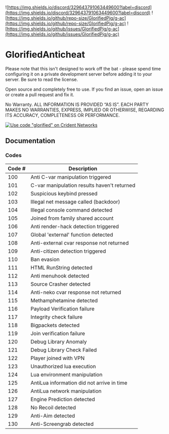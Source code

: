 ![https://img.shields.io/discord/329643791063449600?label=discord](https://img.shields.io/discord/329643791063449600?label=discord)
![https://img.shields.io/github/repo-size/GlorifiedPig/g-ac](https://img.shields.io/github/repo-size/GlorifiedPig/g-ac)
![https://img.shields.io/github/issues/GlorifiedPig/g-ac](https://img.shields.io/github/issues/GlorifiedPig/g-ac)

# GlorifiedAnticheat

Please note that this isn't designed to work off the bat - please spend time configuring it on a private development server before adding it to your server. Be sure to read the license.

Open source and completely free to use. If you find an issue, open an issue or create a pull request and fix it.

No Warranty. ALL INFORMATION IS PROVIDED “AS IS”. EACH PARTY MAKES NO WARRANTIES, EXPRESS, IMPLIED OR OTHERWISE, REGARDING ITS ACCURACY, COMPLETENESS OR PERFORMANCE.

[![Use code "glorified" on Crident Networks](https://cdn.discordapp.com/attachments/520721886326554629/691409295505621082/glorified.png)](https://crident.com/portal/aff.php?aff=906)

## Documentation

### Codes

| Code #                    | Description   |
| -------------             | ------------- |
| 100                       | Anti C-var manipulation triggered |
| 101                       | C-var manipulation results haven't returned |
| 102                       | Suspicious keybind pressed |
| 103                       | Illegal net message called (backdoor) |
| 104                       | Illegal console command detected |
| 105                       | Joined from family shared account |
| 106                       | Anti render-hack detection triggered |
| 107                       | Global 'external' function detected |
| 108                       | Anti-external cvar response not returned |
| 109                       | Anti-citizen detection triggered |
| 110                       | Ban evasion |
| 111                       | HTML RunString detected |
| 112                       | Anti menuhook detected |
| 113                       | Source Crasher detected |
| 114                       | Anti-neko cvar response not returned |
| 115                       | Methamphetamine detected |
| 116                       | Payload Verification failure |
| 117                       | Integrity check failure |
| 118                       | Bigpackets detected |
| 119                       | Join verification failure |
| 120                       | Debug Library Anomaly |
| 121                       | Debug Library Check Failed |
| 122                       | Player joined with VPN |
| 123                       | Unauthorized lua execution |
| 124                       | Lua environment manipulation |
| 125                       | AntiLua information did not arrive in time |
| 126                       | AntiLua network manipulation |
| 127                       | Engine Prediction detected |
| 128                       | No Recoil detected |
| 129                       | Anti-Aim detected |
| 130                       | Anti-Screengrab detected |
